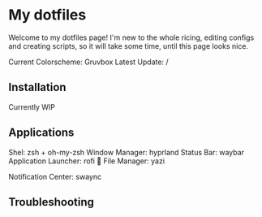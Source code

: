 # My dotfiles
Welcome to my dotfiles page! I'm new to the whole ricing, editing configs and creating scripts, so it will take some time, until this page looks nice.

Current Colorscheme: Gruvbox
Latest Update: /

## Installation
Currently WIP

## Applications
Shel: zsh + oh-my-zsh
Window Manager: hyprland
Status Bar: waybar
Application Launcher: rofi
📂 File Manager: yazi

Notification Center: swaync

## Troubleshooting
